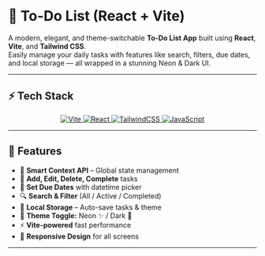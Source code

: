 # 📝 To-Do List (React + Vite)

A modern, elegant, and theme-switchable **To-Do List App** built using **React**, **Vite**, and **Tailwind CSS**.  
Easily manage your daily tasks with features like search, filters, due dates, and local storage — all wrapped in a stunning Neon & Dark UI.

---
## ⚡ Tech Stack

<p align="center">
  <a href="https://vitejs.dev/" target="_blank">
    <img alt="Vite" src="https://img.shields.io/badge/Vite-4+-646CFF?logo=vite&logoColor=white" />
  </a>
  <a href="https://react.dev/" target="_blank">
    <img alt="React" src="https://img.shields.io/badge/React-18+-61DAFB?logo=react&logoColor=white" />
  </a>
  <a href="https://tailwindcss.com/" target="_blank">
    <img alt="TailwindCSS" src="https://img.shields.io/badge/Tailwind_CSS-3.x-06B6D4?logo=tailwindcss&logoColor=white" />
  </a>
  <a href="https://developer.mozilla.org/en-US/docs/Web/JavaScript" target="_blank">
    <img alt="JavaScript" src="https://img.shields.io/badge/JavaScript-ES6+-F7DF1E?logo=javascript&logoColor=black" />
  </a>
</p>

---
## 🌟 Features

- 🧠 **Smart Context API** – Global state management  
- 📝 **Add, Edit, Delete, Complete** tasks  
- 📅 **Set Due Dates** with datetime picker  
- 🔍 **Search & Filter** (All / Active / Completed)  
- 💾 **Local Storage** – Auto-save tasks & theme  
- 🎨 **Theme Toggle:** Neon ✨ / Dark 🌙  
- ⚡ **Vite-powered** fast performance  
- 📱 **Responsive Design** for all screens  

---
